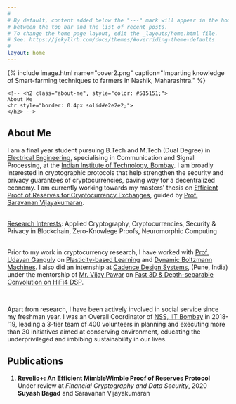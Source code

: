 ```yaml
---
#
# By default, content added below the "---" mark will appear in the home page
# between the top bar and the list of recent posts.
# To change the home page layout, edit the _layouts/home.html file.
# See: https://jekyllrb.com/docs/themes/#overriding-theme-defaults
#
layout: home
---
```


<div class="home-description">
    {% include image.html name="cover2.png" caption="Imparting knowledge of Smart-farming techniques to farmers in Nashik, Maharashtra." %}

    <!-- <h2 class="about-me", style="color: #515151;">
    About Me 
    <hr style="border: 0.4px solid#e2e2e2;"> 
    </h2> -->
</div>

## About Me 

I am a final year student pursuing B.Tech and M.Tech (Dual Degree) in <a href="https://www.ee.iitb.ac.in/web">Electrical Engineering</a>, specialising in Communication and Signal Processing,
at the <a href = "http://iitb.ac.in/"> Indian Institute of Technology, Bombay</a>.
I am broadly interested in cryptographic protocols that help strengthen the security and privacy guarantees of cryptocurrencies,
paving way for a decentralized economy.
I am currently working towards my masters' thesis on <a href="{{ site.baseurl }}/project/2019/10/19/eff-proof-of-reserves.html"> Efficient Proof of Reserves for Cryptocurrency Exchanges</a>, 
guided by <a href="https://www.ee.iitb.ac.in/~sarva/"> Prof. Saravanan Vijayakumaran</a>. <br id="paddedlinebreak" />

<div class="line-break-small">
<br/>
</div>
<u>Research Interests</u>: Applied Cryptography, Cryptocurrencies, Security & Privacy in Blockchain, Zero-Knowlege Proofs, Neuromorphic Computing
<div class="line-break-small">
    <br/>
</div>

Prior to my work in cryptocurrency research, I have worked with 
<a href="https://www.ee.iitb.ac.in/wiki/faculty/udayan">Prof. Udayan Ganguly</a> on 
<a href="{{ site.baseurl }}/project/2018/11/30/plasticity-based-learning.html">Plasticity-based Learning</a> and
<a href="{{ site.baseurl }}/project/2019/05/01/dybm.html">Dynamic Boltzmann Machines</a>. I also did an internship 
at <a href="https://www.cadence.com">Cadence Design Systems</a>, (Pune, India) under the mentorship of 
<a href="https://www.linkedin.com/in/vijay-pawar-a620834/">Mr. Vijay Pawar</a> 
on <a href="{{ site.baseurl }}/project/2018/08/17/cadence-intern.html">Fast 3D & Depth-separable Convolution on HiFi4 DSP</a>.

<div class="line-break-small">
    <br/>
</div>

Apart from research, I have been actively involved in social service since my freshman year. 
I was an Overall Coordinator of <a href="https://gymkhana.iitb.ac.in/~nss/home/">NSS, IIT Bombay</a> in 2018-'19, 
leading a 3-tier team of 400 volunteers in planning and executing more than 30 initiatives aimed at conserving 
environment, educating the underprivileged and imbibing sustainability in our lives. 

## Publications
1. **Revelio+: An Efficient MimbleWimble Proof of Reserves Protocol**  
Under review at *Financial Cryptography and Data Security*, 2020  
**Suyash Bagad** and Saravanan Vijayakumaran

